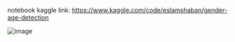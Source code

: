 notebook kaggle link:
https://www.kaggle.com/code/eslamshaban/gender-age-detection

![image](https://github.com/Eslam-shaban/Data-Science-and-Analysis-Projects/assets/73853163/ac44e53a-82d3-4bda-a833-d97bac0bc3bb)
